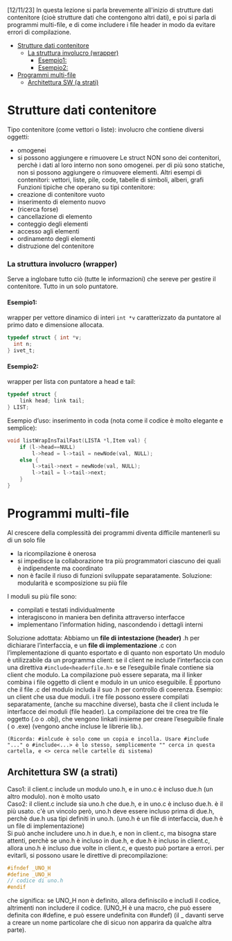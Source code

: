 [12/11/23] In questa lezione si parla brevemente all'inizio di strutture dati contenitore (cioè strutture dati che contengono altri dati), e poi si parla di programmi multi-file, e di come includere i file header in modo da evitare errori di compilazione.

- [Strutture dati contenitore](#strutture-dati-contenitore)
    - [La struttura involucro (wrapper)](#la-struttura-involucro-wrapper)
      - [Esempio1:](#esempio1)
      - [Esempio2:](#esempio2)
- [Programmi multi-file](#programmi-multi-file)
  - [Architettura SW (a strati)](#architettura-sw-a-strati)

# Strutture dati contenitore
Tipo contenitore (come vettori o liste): involucro che contiene diversi oggetti:
- omogenei
- si possono aggiungere e rimuovere
Le struct NON sono dei contenitori, perchè i dati al loro interno non sono omogenei. per di più sono statiche, non si possono aggiungere o rimuovere elementi.
Altri esempi di contenitori: vettori, liste, pile, code, tabelle di simboli, alberi, grafi
Funzioni tipiche che operano su tipi contenitore:
- creazione di contenitore vuoto
- inserimento di elemento nuovo
- (ricerca forse)
- cancellazione di elemento
- conteggio degli elementi
- accesso agli elementi
- ordinamento degli elementi 
-  distruzione del contenitore

### La struttura involucro (wrapper)
Serve a inglobare tutto ciò (tutte le informazioni) che sereve per gestire il contenitore. Tutto in un solo puntatore.
#### Esempio1:
wrapper per vettore dinamico di interi `int *v` caratterizzato da puntatore al primo dato e dimensione allocata.
```c
typedef struct { int *v;
  int n;
} ivet_t;
```
#### Esempio2:
wrapper per lista con puntatore a head e tail:
```c
typedef struct {
    link head; link tail;
} LIST;
```
Esempio d’uso: inserimento in coda (nota come il codice è molto elegante e semplice):
```c
void listWrapInsTailFast(LISTA *l,Item val) {
    if (l->head==NULL)
        l->head = l->tail = newNode(val, NULL);
    else {
        l->tail->next = newNode(val, NULL);
        l->tail = l->tail->next;
    }
}
```

# Programmi multi-file
Al crescere della complessità dei programmi diventa difficile mantenerli su di un solo file
- la ricompilazione è onerosa
- si impedisce la collaborazione tra più programmatori ciascuno dei quali è indipendente ma coordinato
- non è facile il riuso di funzioni sviluppate separatamente.
Soluzione: modularità e scomposizione su più file

I moduli su più file sono:
- compilati e testati individualmente
- interagiscono in maniera ben definita attraverso interfacce
- implementano l’information hiding, nascondendo i dettagli interni

Soluzione adottata:
Abbiamo un **file di intestazione (header)** .h per dichiarare l’interfaccia, e un **file di implementazione** .c con l’implementazione di quanto esportato e di quanto non esportato
Un modulo è utilizzabile da un programma client: se il client ne include l’interfaccia con una direttiva `#include<headerfile.h>` e se l’eseguibile finale contiene sia client che modulo. La compilazione può essere separata, ma il linker combina i file oggetto di client e modulo in un unico eseguibile. È pportuno che il file .c del modulo includa il suo .h per controllo di coerenza.
Esempio: un client che usa due moduli. i tre file possono essere compilati separatamente, (anche su macchine diverse), basta che il client includa le interfacce dei moduli (file header).
La compilazione dei tre crea tre file oggetto (.o o .obj), che vengono linkati insieme per creare l’eseguibile finale ( o .exe) (vengono anche incluse le librerie lib.).

```(Ricorda: #inlcude è solo come un copia e incolla. Usare #include "..." o #include<...> è lo stesso, semplicemente "" cerca in questa cartella, e <> cerca nelle cartelle di sistema)```

## Architettura SW (a strati)
Caso1: il client.c include un modulo uno.h, e in uno.c è incluso due.h (un altro modulo). non è molto usato\
Caso2: il client.c include sia uno.h che due.h, e in uno.c è incluso due.h. è il più usato.
c'è un vincolo però, uno.h deve essere incluso prima di due.h, perchè due.h usa tipi definiti in uno.h. (uno.h è un file di interfaccia, due.h è un file di implementazione)\
Si può anche includere uno.h in due.h, e non in client.c, ma bisogna stare attenti, perchè se uno.h è incluso in due.h, e due.h è incluso in client.c, allora uno.h è incluso due volte in client.c, e questo può portare a errori. per evitarli, si possono usare le direttive di precompilazione:
```c
#ifndef _UNO_H
#define _UNO_H
// codice di uno.h
#endif
```
che significa: se UNO_H non è definito, allora definiscilo e includi il codice, altrimenti non includere il codice. (UNO_H è una macro, che può essere definita con #define, e può essere undefinita con #undef) (il _ davanti serve a creare un nome particolare che di sicuo non apparira da qualche altra parte).
